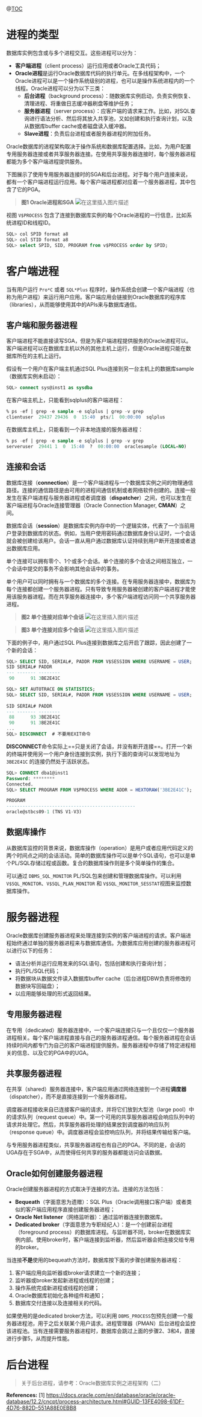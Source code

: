 ﻿@[TOC](Oracle数据库实例之进程架构（一）)

# 进程的类型
数据库实例包含或与多个进程交互。这些进程可以分为：

- **客户端进程**（client process）运行应用或者Oracle工具代码；
- **Oracle进程**是运行Oracle数据库代码的执行单元。在多线程架构中，一个Oracle进程可以是一个操作系统级别的进程，也可以是操作系统进程内的一个线程。Oracle进程可以分为以下三类：
  * **后台进程**（background process）：随数据库实例启动，负责实例恢复、清理进程、将重做日志缓冲器刷盘等维护任务；
  * **服务器进程**（server process）：应客户端的请求来工作。比如，对SQL查询进行语法分析、然后将其放入共享池，又如创建和执行查询计划，以及从数据库buffer cache或者磁盘读入缓冲器。
  * **Slave进程**：负责后台进程或者服务器进程的附加任务。

Oracle数据库的进程架构取决于操作系统和数据库配置选择。比如，为用户配置专用服务器连接或者共享服务器连接。在使用共享服务器连接时，每个服务器进程都能为多个客户端进程提供服务。

下图展示了使用专用服务器连接时的SGA和后台进程。对于每个用户连接来说，都有一个客户端进程运行应用。每个客户端进程都对应着一个服务器进程，其中包含了它的PGA。

>**图1 Oracle进程和SGA**
![在这里插入图片描述](https://img-blog.csdnimg.cn/img_convert/7cbb3abd679f9b77be0e865df7b8d503.gif#pic_center)

视图 `V$PROCESS` 包含了连接到数据库实例的每个Oracle进程的一行信息，比如系统进程ID和线程ID。

```sql
SQL> col SPID format a8
SQL> col STID format a8
SQL> select SPID, SID, PROGRAM from v$PROCESS order by SPID;
```

# 客户端进程
当有用户运行 `Pro*C` 或者 `SQL*Plus` 程序时，操作系统会创建一个客户端进程（也称为用户进程）来运行用户应用。客户端应用会链接到Oracle数据库的程序库（libraries），从而能够使用其中的APIs来与数据库通信。

## 客户端和服务器进程
客户端进程不能直接读写SGA，但是为客户端进程提供服务的Oracle进程可以。客户端进程可以在数据库主机以外的其他主机上运行，但是Oracle进程只能在数据库所在的主机上运行。

假设有一个用户在客户端主机通过SQL Plus连接到另一台主机上的数据库sample（数据库实例未启动）：

```sql
SQL> connect sys@inst1 as sysdba
```

在客户端主机上，只能看到sqlplus的客户端进程：

```sql
% ps -ef | grep -e sample -e sqlplus | grep -v grep
clientuser  29437 29436  0  15:40  pts/1  00:00:00  sqlplus
```

在数据库主机上，只能看到一个非本地连接的服务器进程：

```sql
% ps -ef | grep -e sample -e sqlplus | grep -v grep
serveruser  29441 1  0  15:40  ?  00:00:00  oraclesample (LOCAL=NO)
```

## 连接和会话
数据库连接（**connection**）是一个客户端进程与一个数据库实例之间的物理通信路径。连接的通信路径是由可用的进程间通信机制或者网络软件创建的。连接一般发生在客户端进程与服务器进程或者调度器（**dispatcher**）之间，也可以发生在客户端进程与Oracle连接管理器（Oracle Connection Manager, **CMAN**）之间。

数据库会话（**session**）是数据库实例内存中的一个逻辑实体，代表了一个当前用户登录到数据库的状态。例如，当用户使用密码通过数据库身份认证时，一个会话就会被创建给该用户。会话一直从用户通过数据库认证持续到用户断开连接或者退出数据库应用。

单个连接可以拥有零个、1个或多个会话。单个连接的多个会话之间相互独立，一个会话中提交的事务不会影响其他会话中的事务。

单个用户可以同时拥有与一个数据库的多个连接。在专用服务器连接中，数据库为每个连接都创建一个服务器进程。只有导致专用服务器被创建的客户端进程才能使用该服务器进程。而在共享服务器连接中，多个客户端进程访问同一个共享服务器进程。

>**图2 单个连接对应单个会话**
![在这里插入图片描述](https://img-blog.csdnimg.cn/img_convert/e98516c8c8d9cd6634c6792b72a68ba8.gif#pic_center)


>**图3 单个连接对应多个会话**
![在这里插入图片描述](https://img-blog.csdnimg.cn/img_convert/c292f9e9d3df89c871f25166f68bc5b5.gif#pic_center)

下面的例子中，用户通过SQL Plus连接到数据库之后开启了跟踪，因此创建了一个新的会话：

```sql
SQL> SELECT SID, SERIAL#, PADDR FROM V$SESSION WHERE USERNAME = USER;
SID SERIAL# PADDR
--- ------- --------
 90      91 3BE2E41C

SQL> SET AUTOTRACE ON STATISTICS;
SQL> SELECT SID, SERIAL#, PADDR FROM V$SESSION WHERE USERNAME = USER;
 
SID SERIAL# PADDR
--- ------- --------
 88      93 3BE2E41C
 90      91 3BE2E41C
...
SQL> DISCONNECT  # 不要用EXIT命令
```

**DISCONNECT**命令实际上==只是关闭了会话，并没有断开连接==。打开一个新的终端并使用另一个用户身份连接到实例，执行下面的查询可以发现地址为 `3BE2E41C` 的连接仍然处于活跃状态。

```sql
SQL> CONNECT dba1@inst1
Password: ********
Connected.
SQL> SELECT PROGRAM FROM V$PROCESS WHERE ADDR = HEXTORAW('3BE2E41C');

PROGRAM
------------------------------------------------
oracle@stbcs09-1 (TNS V1-V3)
```

##  数据库操作
从数据库监控的背景来说，数据库操作（operation）是用户或者应用代码定义的两个时间点之间的会话活动。简单的数据库操作可以是单个SQL语句，也可以是单个PL/SQL存储过程或函数。复合的数据库操作则是多个简单操作的集合。

可以通过 `DBMS_SQL_MONITOR` PL/SQL包来创建和管理数据库操作。可以利用 `V$SQL_MONITOR`、`V$SQL_PLAN_MONITOR` 和 `V$SQL_MONITOR_SESSTAT`视图来监控数据库操作。

# 服务器进程
Oracle数据库创建服务器进程来处理连接到实例的客户端进程的请求。客户端进程始终通过单独的服务器进程来与数据库通信。为数据库应用创建的服务器进程可以进行以下的任务：

- 语法分析并运行应用发来的SQL语句，包括创建和执行查询计划；
- 执行PL/SQL代码；
- 将数据块从数据文件读入数据库buffer cache（后台进程DBW负责将修改的数据块写回磁盘）；
- 以应用能够处理的形式返回结果。

## 专用服务器进程
在专用（dedicated）服务器连接中，一个客户端连接只与一个且仅仅一个服务器进程相关。每个客户端进程直接与自己的服务器进程通信。每个服务器进程在会话持续时间内都专门为自己的客户端进程提供服务。服务器进程中存储了特定进程相关的信息、以及它的PGA中的UGA。

## 共享服务器进程
在共享（shared）服务器连接中，客户端应用通过网络连接到一个进程**调度器**（dispatcher），而不是直接连接到一个服务器进程。

调度器进程接收来自已连接客户端的请求，并将它们放到大型池（large pool）中的请求队列（request queue）中。第一个可用的共享服务器进程会响应队列中的请求并处理它。然后，共享服务器将处理的结果放到调度器的响应队列（response queue）中。调度器进程会监控响应队列，并将结果传输给客户端。

与专用服务器进程类似，共享服务器进程也有自己的PGA。不同的是，会话的UGA存在于SGA中，从而使得任何共享的服务器都能访问会话数据。

## Oracle如何创建服务器进程
Oracle创建服务器进程的方式取决于连接的方法。连接的方法包括：

- **Bequeath**（字面意思为遗赠）：SQL Plus（Oracle调用接口客户端）或者类似的客户端应用程序直接创建服务器进程；
- **Oracle Net listener**（网络监听器）：通过监听器连接到数据库。
- **Dedicated broker**（字面意思为专职经纪人）：是一个创建前台进程（foreground process）的数据库进程。与监听器不同，broker在数据库实例内部。使用broker时，客户端连接到监听器，然后监听器会把连接交给专用的broker。

当连接**不是**使用的bequeath方法时，数据库按下面的步骤创建服务器进程：

1. 客户端应用向监听器或broker请求建立一个新的连接；
2. 监听器或broker发起新进程或线程的创建；
3. 操作系统完成新进程或线程的创建；
4. Oracle数据库初始化各种组件和通知；
5. 数据库交付连接以及连接相关的代码。

如果使用的是dedicated broker方法，可以利用 `DBMS_PROCESS`包预先创建一个服务器进程池，用于之后关联某个用户请求。进程管理器（PMAN）后台进程会监控该进程池。当有连接需要服务器进程时，数据库会跳过上面的步骤2、3和4，直接进行步骤5，从而提升性能。

# 后台进程
>关于后台进程，请参考：Oracle数据库实例之进程架构（二）


**References:**
[1\] https://docs.oracle.com/en/database/oracle/oracle-database/12.2/cncpt/process-architecture.html#GUID-13FE4098-61DF-4D76-882D-551A88E0EBB8


